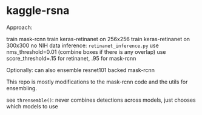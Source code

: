 # kaggle-rsna

Approach:

train mask-rcnn
train keras-retinanet on 256x256
train keras-retinanet on 300x300
no NIH data
inference: `retinanet_inference.py` 
    use nms_threshold=0.01 (combine boxes if there is any overlap)
    use score_threshold=.15 for retinanet, .95 for mask-rcnn
    
Optionally:
    can also ensemble resnet101 backed mask-rcnn
    
This repo is mostly modifications to the mask-rcnn code and the utils for ensembling.
 


see `thrensemble()`: never combines detections across models, just chooses which models to use
 
